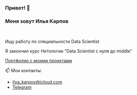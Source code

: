 ### Привет! 👋
### Меня зовут Илья Карпов  
<br />

Ищу работу по специальности Data Scientist

Я закончил курс Нетологии "Data Scientist с нуля до middle"  

[Портфолио с моими проектами](https://github.com/Ilya-Karpov/Portfolio)

📫 Мои контакты:
- ilya_karpov@icloud.com
- [Telegram](https://t.me/llya_Karpov)



<!--
**Ilya-Karpov/Ilya-Karpov** is a ✨ _special_ ✨ repository because its `README.md` (this file) appears on your GitHub profile.

Here are some ideas to get you started:

- 🔭 I’m currently working on ...
- 🌱 I’m currently learning ...
- 👯 I’m looking to collaborate on ...
- 🤔 I’m looking for help with ...
- 💬 Ask me about ...
- 📫 How to reach me: ...
- 😄 Pronouns: ...
- ⚡ Fun fact: ...
-->
